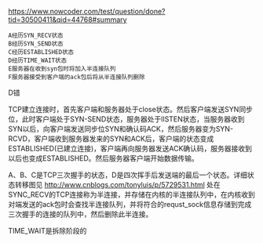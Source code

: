 <https://www.nowcoder.com/test/question/done?tid=30500411&qid=44768#summary>

```
A经历SYN_RECV状态
B经历SYN_SEND状态
C经历ESTABLISHED状态
D经历TIME_WAIT状态
E服务器在收到syn包时将加入半连接队列
F服务器接受到客户端的ack包后将从半连接队列删除
```

D错

TCP建立连接时，首先客户端和服务器处于close状态。然后客户端发送SYN同步位，此时客户端处于SYN-SEND状态，服务器处于lISTEN状态，当服务器收到SYN以后，向客户端发送同步位SYN和确认码ACK，然后服务器变为SYN-RCVD，客户端收到服务器发来的SYN和ACK后，客户端的状态变成ESTABLISHED(已建立连接)，客户端再向服务器发送ACK确认码，服务器接收到以后也变成ESTABLISHED。然后服务器客户端开始数据传输。

A、B、C是TCP三次握手的状态，D是四次挥手后发送端的最后一个状态。详细状态转移图见 <http://www.cnblogs.com/tonyluis/p/5729531.html>
处在SYNC_RECV的TCP连接称为半连接，并存储在内核的半连接队列中，在内核收到对端发送的ack包时会查找半连接队列，并将符合的requst_sock信息存储到完成三次握手的连接的队列中，然后删除此半连接。

TIME_WAIT是拆除阶段的

